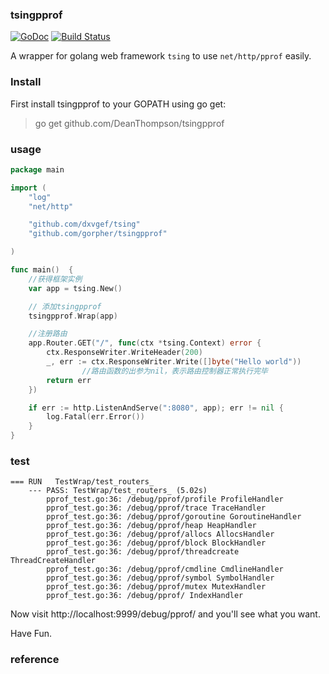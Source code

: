 ### tsingpprof
[![GoDoc](https://godoc.org/github.com/gorpher/tsingpprof?status.svg)](https://godoc.org/github.com/gorpher/tsingpprof)
[![Build
Status](https://travis-ci.org/gorpher/tsingpprof.svg?branch=master)](https://travis-ci.org/gorpher/tsingpprof)

A wrapper for golang web framework `tsing` to use   `net/http/pprof` easily.


### Install
First install tsingpprof to your GOPATH using go get:

> go get github.com/DeanThompson/tsingpprof

### usage
```go
package main

import (
	"log"
	"net/http"

	"github.com/dxvgef/tsing"
	"github.com/gorpher/tsingpprof"

)

func main()  {
	//获得框架实例
	var app = tsing.New()

    // 添加tsingpprof
    tsingpprof.Wrap(app)

	//注册路由
	app.Router.GET("/", func(ctx *tsing.Context) error {
		ctx.ResponseWriter.WriteHeader(200)
		_, err := ctx.ResponseWriter.Write([]byte("Hello world"))
        		//路由函数的出参为nil，表示路由控制器正常执行完毕
        return err
	})

	if err := http.ListenAndServe(":8080", app); err != nil {
		log.Fatal(err.Error())
	}
}

```

### test
```
=== RUN   TestWrap/test_routers_
    --- PASS: TestWrap/test_routers_ (5.02s)
        pprof_test.go:36: /debug/pprof/profile ProfileHandler
        pprof_test.go:36: /debug/pprof/trace TraceHandler
        pprof_test.go:36: /debug/pprof/goroutine GoroutineHandler
        pprof_test.go:36: /debug/pprof/heap HeapHandler
        pprof_test.go:36: /debug/pprof/allocs AllocsHandler
        pprof_test.go:36: /debug/pprof/block BlockHandler
        pprof_test.go:36: /debug/pprof/threadcreate ThreadCreateHandler
        pprof_test.go:36: /debug/pprof/cmdline CmdlineHandler
        pprof_test.go:36: /debug/pprof/symbol SymbolHandler
        pprof_test.go:36: /debug/pprof/mutex MutexHandler
        pprof_test.go:36: /debug/pprof/ IndexHandler
```
Now visit http://localhost:9999/debug/pprof/ and you'll see what you want.

Have Fun.

### reference
